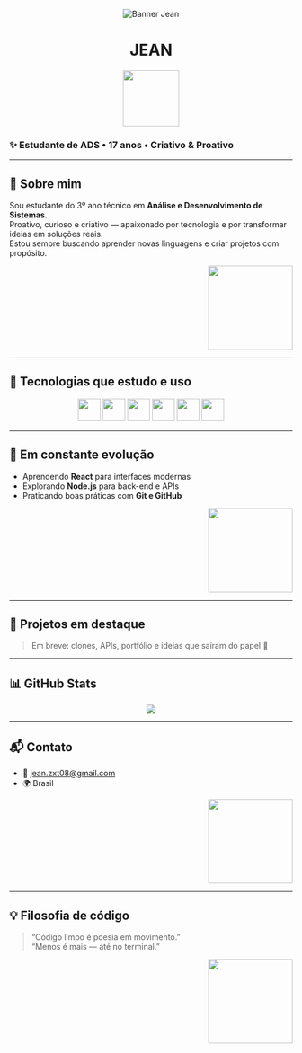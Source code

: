 <p align="center">
  <img src="https://i.pinimg.com/originals/21/11/61/21116158daaeb1459b4ec0758505e1ad.gif" alt="Banner Jean" />
</p>
<h1 align="center">JEAN</h1>
<p align="center">
  <img src="https://media.giphy.com/media/3o7aD2saalBwwftBIY/giphy.gif" width="100"/>
</p>

### ✨ Estudante de ADS • 17 anos • Criativo & Proativo

---

## 👊 Sobre mim

Sou estudante do 3º ano técnico em **Análise e Desenvolvimento de Sistemas**.  
Proativo, curioso e criativo — apaixonado por tecnologia e por transformar ideias em soluções reais.  
Estou sempre buscando aprender novas linguagens e criar projetos com propósito.

<p align="right">
  <img src="https://media.giphy.com/media/l0MYt5jPR6QX5pnqM/giphy.gif" width="150"/>
</p>

---

## 🚀 Tecnologias que estudo e uso

<div align="center">
  <img src="https://cdn.jsdelivr.net/gh/devicons/devicon/icons/html5/html5-original.svg" width="40"/>
  <img src="https://cdn.jsdelivr.net/gh/devicons/devicon/icons/css3/css3-original.svg" width="40"/>
  <img src="https://cdn.jsdelivr.net/gh/devicons/devicon/icons/javascript/javascript-original.svg" width="40"/>
  <img src="https://cdn.jsdelivr.net/gh/devicons/devicon/icons/python/python-original.svg" width="40"/>
  <img src="https://cdn.jsdelivr.net/gh/devicons/devicon/icons/react/react-original.svg" width="40"/>
  <img src="https://cdn.jsdelivr.net/gh/devicons/devicon/icons/nodejs/nodejs-original.svg" width="40"/>
</div>

---

## 🌱 Em constante evolução

- Aprendendo **React** para interfaces modernas  
- Explorando **Node.js** para back-end e APIs  
- Praticando boas práticas com **Git e GitHub**

<p align="right">
  <img src="https://media.giphy.com/media/xT9IgzoKnwFNmISR8I/giphy.gif" width="150"/>
</p>

---

## 🧠 Projetos em destaque

> Em breve: clones, APIs, portfólio e ideias que saíram do papel 👊

---

## 📊 GitHub Stats

<p align="center">
  <img src="https://github-readme-stats.vercel.app/api?username=jeanzxt&show_icons=true&theme=graywhite"/>
</p>

---

## 📬 Contato

- 📧 jean.zxt08@gmail.com  
- 🌍 Brasil

<p align="right">
  <img src="https://media.giphy.com/media/3o6Zt481isNVuQI1l6/giphy.gif" width="150"/>
</p>

---

## 💡 Filosofia de código

> “Código limpo é poesia em movimento.”  
> “Menos é mais — até no terminal.”

<p align="right">
  <img src="https://media.giphy.com/media/3o7TKP8F3tUjG4iS3O/giphy.gif" width="150"/>
</p>
